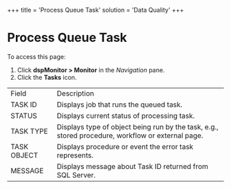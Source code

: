+++
title = 'Process Queue Task'
solution = 'Data Quality'
+++

# Process Queue Task

To access this page:

1.  Click <span style="font-weight: bold;">dspMonitor \> Monitor</span>
    in the <span style="font-style: italic;">Navigation</span> pane.
2.  Click the <span style="font-weight: bold;">Tasks</span>
icon.

|             |                                                                                                   |
| ----------- | ------------------------------------------------------------------------------------------------- |
| Field       | Description                                                                                       |
| TASK ID     | Displays job that runs the queued task.                                                           |
| STATUS      | Displays current status of processing task.                                                       |
| TASK TYPE   | Displays type of object being run by the task, e.g., stored procedure, workflow or external page. |
| TASK OBJECT | Displays procedure or event the error task represents.                                            |
| MESSAGE     | Displays message about Task ID returned from SQL Server.                                          |
